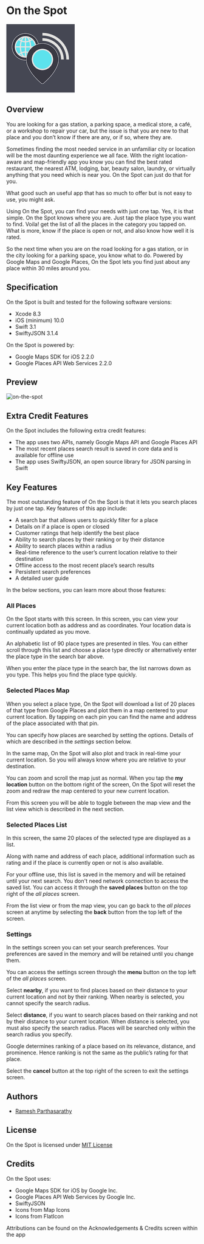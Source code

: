 # On the Spot
![Logo](https://raw.githubusercontent.com/Ramesh-P/on-the-spot/master/On%20the%20Spot/Assets.xcassets/AppIcon.appiconset/Icon-60%403x.png)

## Overview
You are looking for a gas station, a parking space, a medical store, a café, or a workshop to repair your car, but the issue is that you are new to that place and you don’t know if there are any, or if so, where they are.

Sometimes finding the most needed service in an unfamiliar city or location will be the most daunting experience we all face. With the right location-aware and map-friendly app you know you can find the best rated restaurant, the nearest ATM, lodging, bar, beauty salon, laundry, or virtually anything that you need which is near you. On the Spot can just do that for you.

What good such an useful app that has so much to offer but is not easy to use, you might ask.

Using On the Spot, you can find your needs with just one tap. Yes, it is that simple. On the Spot knows where you are. Just tap the place type you want to find. Voila! get the list of all the places in the category you tapped on. What is more, know if the place is open or not, and also know how well it is rated.

So the next time when you are on the road looking for a gas station, or in the city looking for a parking space, you know what to do. Powered by Google Maps and Google Places, On the Spot lets you find just about any place within 30 miles around you.

## Specification
On the Spot is built and tested for the following software versions:
* Xcode 8.3
* iOS (minimum) 10.0
* Swift 3.1
* SwiftyJSON 3.1.4

On the Spot is powered by:
* Google Maps SDK for iOS 2.2.0
* Google Places API Web Services 2.2.0

## Preview
![on-the-spot](https://user-images.githubusercontent.com/25907551/27005415-53c8bcea-4dec-11e7-9169-ee09dede26b2.gif)

## Extra Credit Features
On the Spot includes the following extra credit features:
* The app uses two APIs, namely Google Maps API and Google Places API
* The most recent places search result is saved in core data and is available for offline use
* The app uses SwiftyJSON, an open source library for JSON parsing in Swift

## Key Features
The most outstanding feature of On the Spot is that it lets you search places by just one tap. Key features of this app include:
* A search bar that allows users to quickly filter for a place
* Details on if a place is open or closed
* Customer ratings that help identify the best place
* Ability to search places by their ranking or by their distance
* Ability to search places within a radius
* Real-time reference to the user’s current location relative to their destination
* Offline access to the most recent place’s search results
* Persistent search preferences
* A detailed user guide

In the below sections, you can learn more about those features:
### All Places
On the Spot starts with this screen. In this screen, you can view your current location both as address and as coordinates. Your location data is continually updated as you move.

An alphabetic list of 90 place types are presented in tiles.  You can either scroll through this list and choose a place type directly or alternatively enter the place type in the search bar above.

When you enter the place type in the search bar, the list narrows down as you type. This helps you find the place type quickly.

### Selected Places Map
When you select a place type, On the Spot will download a list of 20 places of that type from Google Places and plot them in a map centered to your current location. By tapping on each pin you can find the name and address of the place associated with that pin.

You can specify how places are searched by setting the options. Details of which are described in the *settings* section below.

In the same map, On the Spot will also plot and track in real-time your current location. So you will always know where you are relative to your destination.

You can zoom and scroll the map just as normal. When you tap the **my location** button on the bottom right of the screen, On the Spot will reset the zoom and redraw the map centered to your new current location.

From this screen you will be able to toggle between the map view and the list view which is described in the next section.

### Selected Places List
In this screen, the same 20 places of the selected type are displayed as a list.

Along with name and address of each place, additional information such as rating and if the place is currently open or not is also available.

For your offline use, this list is saved in the memory and will be retained until your next search. You don't need network connection to access the saved list. You can access it through the **saved places** button on the top right of the *all places* screen.

From the list view or from the map view, you can go back to the *all places* screen at anytime by selecting the **back** button from the top left of the screen.

### Settings
In the settings screen you can set your search preferences. Your preferences are saved in the memory and will be retained until you change them.

You can access the settings screen through the **menu** button on the top left of the *all places* screen.

Select **nearby**, if you want to find places based on their distance to your current location and not by their ranking. When nearby is selected, you cannot specify the search radius.

Select **distance**, if you want to search places based on their ranking and not by their distance to your current location. When distance is selected, you must also specify the search radius. Places will be searched only within the search radius you specify.

Google determines ranking of a place based on its relevance, distance, and prominence. Hence ranking is not the same as the public’s rating for that place.

Select the **cancel** button at the top right of the screen to exit the settings screen.

## Authors
* [Ramesh Parthasarathy](mailto:msg.rameshp@gmail.com)

## License
On the Spot is licensed under [MIT License](https://github.com/Ramesh-P/on-the-spot/blob/master/LICENSE)

## Credits
On the Spot uses:
* Google Maps SDK for iOS by Google Inc.
* Google Places API Web Services by Google Inc.
* SwiftyJSON
* Icons from Map Icons
* Icons from FlatIcon

Attributions can be found on the Acknowledgements & Credits screen within the app
